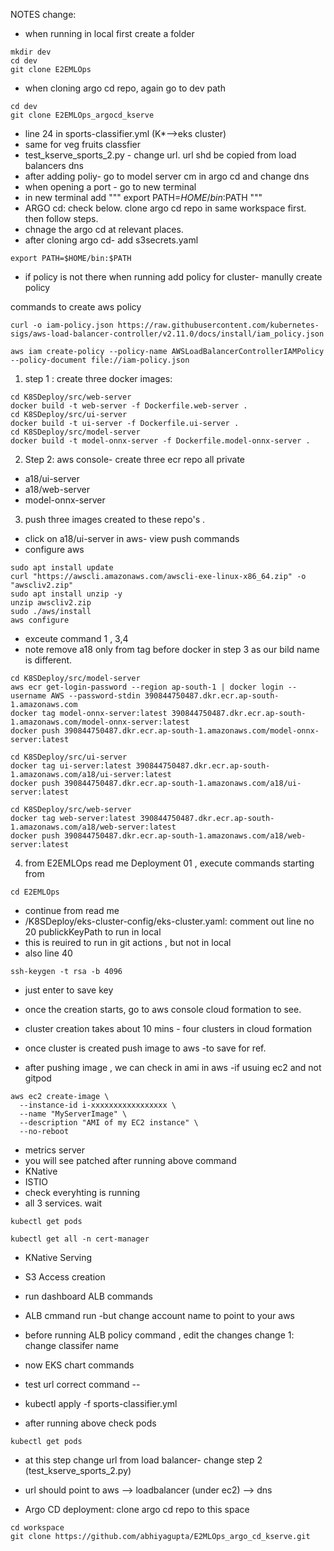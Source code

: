 NOTES change: 
- when running in local first create a folder
```
mkdir dev
cd dev
git clone E2EMLOps
```
-  when cloning argo cd repo, again go to dev path
```
cd dev
git clone E2EMLOps_argocd_kserve
```
- line 24 in sports-classifier.yml (K*-->eks cluster)
- same for veg fruits classfier
- test_kserve_sports_2.py - change url. url shd be copied from load balancers dns
- after adding poliy- go to model server cm in argo cd and change dns 
- when opening a port - go to new terminal
- in new terminal add """ export PATH=$HOME/bin:$PATH """
- ARGO cd: check below. clone argo cd repo in same workspace first. then follow steps. 
- chnage the argo cd at relevant places. 
- after cloning argo cd- add s3secrets.yaml 

```
export PATH=$HOME/bin:$PATH
```

- if policy is not there when running add policy for cluster- manully create policy

commands to create aws policy 
```
curl -o iam-policy.json https://raw.githubusercontent.com/kubernetes-sigs/aws-load-balancer-controller/v2.11.0/docs/install/iam_policy.json

aws iam create-policy --policy-name AWSLoadBalancerControllerIAMPolicy --policy-document file://iam-policy.json
```


1. step 1 : create three docker images:
```
cd K8SDeploy/src/web-server 
docker build -t web-server -f Dockerfile.web-server . 
cd K8SDeploy/src/ui-server
docker build -t ui-server -f Dockerfile.ui-server .
cd K8SDeploy/src/model-server 
docker build -t model-onnx-server -f Dockerfile.model-onnx-server . 
```

2. Step 2:  aws console- create three ecr repo all private
- a18/ui-server 
- a18/web-server
- model-onnx-server

3. push three images created to these repo's .
- click on a18/ui-server in aws- view push commands
- configure aws 
```
sudo apt install update
curl "https://awscli.amazonaws.com/awscli-exe-linux-x86_64.zip" -o "awscliv2.zip"
sudo apt install unzip -y
unzip awscliv2.zip
sudo ./aws/install
aws configure
```
- exceute command 1 , 3,4 
- note remove a18 only from tag before docker in step 3 as our bild name is different. 
```
cd K8SDeploy/src/model-server
aws ecr get-login-password --region ap-south-1 | docker login --username AWS --password-stdin 390844750487.dkr.ecr.ap-south-1.amazonaws.com
docker tag model-onnx-server:latest 390844750487.dkr.ecr.ap-south-1.amazonaws.com/model-onnx-server:latest
docker push 390844750487.dkr.ecr.ap-south-1.amazonaws.com/model-onnx-server:latest
```
```
cd K8SDeploy/src/ui-server
docker tag ui-server:latest 390844750487.dkr.ecr.ap-south-1.amazonaws.com/a18/ui-server:latest
docker push 390844750487.dkr.ecr.ap-south-1.amazonaws.com/a18/ui-server:latest
```

``` 
cd K8SDeploy/src/web-server 
docker tag web-server:latest 390844750487.dkr.ecr.ap-south-1.amazonaws.com/a18/web-server:latest
docker push 390844750487.dkr.ecr.ap-south-1.amazonaws.com/a18/web-server:latest
```
4. from E2EMLOps read me Deployment 01 , execute commands starting from 
```
cd E2EMLOps

```
- continue from read me 
- /K8SDeploy/eks-cluster-config/eks-cluster.yaml: comment out line no 20 publickKeyPath to run in local
- this is reuired to run in git actions , but not in local
- also line 40

```
ssh-keygen -t rsa -b 4096
```
- just enter to save key


- once the creation starts, go to aws console cloud formation to see. 
- cluster creation takes about 10 mins - four clusters in cloud formation
- once cluster is created push image to aws -to save for ref.
- after pushing image , we can check in ami in aws -if usuing ec2 and not gitpod

```
aws ec2 create-image \
  --instance-id i-xxxxxxxxxxxxxxxxx \
  --name "MyServerImage" \
  --description "AMI of my EC2 instance" \
  --no-reboot
``` 

- metrics server
- you will see patched after running above command
- KNative 
- ISTIO
- check everyhting is running 
- all 3 services. wait 
```
kubectl get pods 

kubectl get all -n cert-manager
```
- KNative Serving

- S3 Access creation

- run dashboard ALB commands
- ALB cmmand run -but change account name to point to your aws
- before running ALB policy command , edit the changes change 1: change classifer name
- now EKS chart commands
- test url correct command --
- kubectl apply -f sports-classifier.yml 
- after running above check pods 
```
kubectl get pods
```
- at this step change url from load balancer- change step 2 (test_kserve_sports_2.py)
- url should point to aws --> loadbalancer (under ec2) --> dns 

- Argo CD deployment: clone argo cd repo to this space 
``` 
cd workspace
git clone https://github.com/abhiyagupta/E2MLOps_argo_cd_kserve.git
``` 
    

